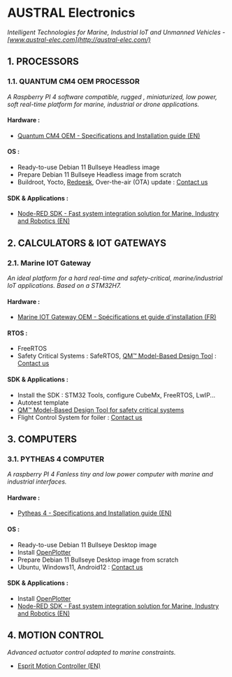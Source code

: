 # AUSTRAL Electronics
*Intelligent Technologies for Marine, Industrial IoT and Unmanned Vehicles - [www.austral-elec.com](http://austral-elec.com/)*

## 1. PROCESSORS

### 1.1. QUANTUM CM4 OEM PROCESSOR
*A Raspberry PI 4 software compatible, rugged , miniaturized, low power, soft real-time platform for marine, industrial or drone applications.*
#### Hardware :
* [Quantum CM4 OEM - Specifications and Installation guide (EN)](https://github.com/austral-electronics/wiki/blob/main/Quantum_CM4_OEM_02_Brief.pdf)
#### OS :
* Ready-to-use Debian 11 Bullseye Headless image
* Prepare Debian 11 Bullseye Headless image from scratch
* Buildroot, Yocto, [Redpesk](https://redpesk.bzh/welcome/home), Over-the-air (OTA) update : [Contact us](http://austral-eng.com/contact/)
#### SDK & Applications :
* [Node-RED SDK - Fast system integration solution for Marine, Industry and Robotics (EN)](https://github.com/austral-electronics/wiki/wiki/Quantum-SDK)

## 2. CALCULATORS & IOT GATEWAYS

### 2.1. Marine IOT Gateway
*An ideal platform for a hard real-time and safety-critical, marine/industrial IoT applications. Based on a STM32H7.*
#### Hardware :
* [Marine IOT Gateway OEM - Spécifications et guide d'installation (FR)](https://github.com/austral-electronics/wiki/blob/main/Marine%20IOT%20Gateway_03.pdf)
#### RTOS :
* FreeRTOS
* Safety Critical Systems : SafeRTOS, [QM™ Model-Based Design Tool](https://www.state-machine.com/products/qm) : [Contact us](http://austral-eng.com/contact/)
#### SDK & Applications :
* Install the SDK : STM32 Tools, configure CubeMx, FreeRTOS, LwIP...
* Autotest template
* [QM™ Model-Based Design Tool for safety critical systems](https://www.state-machine.com/products/qm)
* Flight Control System for foiler : [Contact us](http://austral-eng.com/contact/)

## 3. COMPUTERS

### 3.1. PYTHEAS 4 COMPUTER
*A raspberry PI 4 Fanless tiny and low power computer with marine and industrial interfaces.*
#### Hardware :
* [Pytheas 4 - Specifications and Installation guide (EN)](https://github.com/austral-electronics/wiki/blob/main/QuantumLiteInstalGuideV12.pdf)
#### OS :
* Ready-to-use Debian 11 Bullseye Desktop image
* Install [OpenPlotter](https://openplotter.readthedocs.io/en/latest/getting_started/downloading.html)
* Prepare Debian 11 Bullseye Desktop image from scratch
* Ubuntu, Windows11, Android12 : [Contact us](http://austral-eng.com/contact/)
#### SDK & Applications :
* Install [OpenPlotter](https://openplotter.readthedocs.io/en/latest/getting_started/downloading.html)
* [Node-RED SDK - Fast system integration solution for Marine, Industry and Robotics (EN)](https://github.com/austral-electronics/wiki/wiki/Quantum-SDK)


## 4. MOTION CONTROL
*Advanced actuator control adapted to marine constraints.*
* [Esprit Motion Controller (EN)](https://github.com/austral-electronics/wiki/blob/main/EspritInstalGuideV14.pdf)

